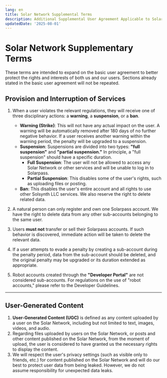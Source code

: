 ```yaml
---
lang: en
title: Solar Network Supplemental Terms
description: Additional Supplemental User Agreement Applicable to Solar Network Users
updatedDate: '2025-08-01'
---
```


# **Solar Network Supplementary Terms**

These terms are intended to expand on the basic user agreement to better protect the rights and interests of both us and our users. Sections already stated in the basic user agreement will not be repeated.

## **Provision and Interruption of Services**

1. When a user violates the relevant regulations, they will receive one of three disciplinary actions: a **warning**, a **suspension**, or a **ban**.

   - **Warning (Strike)**: This will not have any actual impact on the user. A warning will be automatically removed after 180 days of no further negative behavior. If a user receives another warning within the warning period, the penalty will be upgraded to a suspension.
   - **Suspension**: Suspensions are divided into two types: **"full suspension"** and **"partial suspension."** In principle, a "full suspension" should have a specific duration.
     - **Full Suspension**: The user will not be allowed to access any Solar Network or other services and will be unable to log in to Solarpass.
     - **Partial Suspension**: This disables some of the user's rights, such as uploading files or posting.
   - **Ban**: This disables the user's entire account and all rights to use other Solsynth LLC services. We also reserve the right to delete related data.

2. A natural person can only register and own one Solarpass account. We have the right to delete data from any other sub-accounts belonging to the same user.
3. Users **must not** transfer or sell their Solarpass accounts. If such behavior is discovered, immediate action will be taken to delete the relevant data.
4. If a user attempts to evade a penalty by creating a sub-account during the penalty period, data from the sub-account should be deleted, and the original penalty may be upgraded or its duration extended as appropriate.
5. Robot accounts created through the **"Developer Portal"** are not considered sub-accounts. For regulations on the use of "robot accounts," please refer to the Developer Guidelines.

---

## **User-Generated Content**

1. **User-Generated Content (UGC)** is defined as any content uploaded by a user on the Solar Network, including but not limited to text, images, videos, and audio.
2. Regarding files uploaded by users on the Solar Network, or posts and other content published on the Solar Network, from the moment of upload, the user is considered to have granted us the necessary rights to display the content.
3. We will respect the user's privacy settings (such as visible only to friends, etc.) for content published on the Solar Network and will do our best to protect user data from being leaked. However, we do not assume responsibility for unexpected data leaks.
